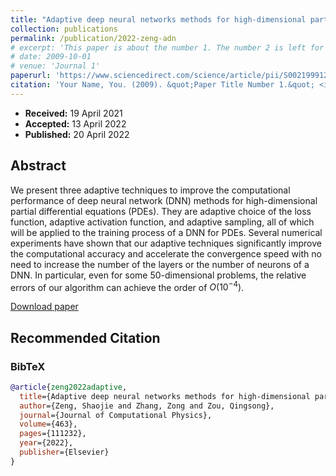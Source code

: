 ```yaml
---
title: "Adaptive deep neural networks methods for high-dimensional partial differential equations"
collection: publications
permalink: /publication/2022-zeng-adn
# excerpt: 'This paper is about the number 1. The number 2 is left for future work.'
# date: 2009-10-01
# venue: 'Journal 1'
paperurl: 'https://www.sciencedirect.com/science/article/pii/S0021999122002947#!'
citation: 'Your Name, You. (2009). &quot;Paper Title Number 1.&quot; <i>Journal 1</i>. 1(1).'
---
```


- **Received:**  19 April 2021
- **Accepted:**  13 April 2022
- **Published:** 20 April 2022


## Abstract

We present three adaptive techniques to improve the computational performance of deep neural network (DNN) methods for high-dimensional partial differential equations (PDEs). They are adaptive choice of the loss function, adaptive activation function, and adaptive sampling, all of which will be applied to the training process of a DNN for PDEs. Several numerical experiments have shown that our adaptive techniques significantly improve the computational accuracy and accelerate the convergence speed with no need to increase the number of the layers or the number of neurons of a DNN. In particular, even for some 50-dimensional problems, the relative errors of our algorithm can achieve the order of $O(10^{-4})$.

[Download paper](https://www.sciencedirect.com/science/article/pii/S0021999122002947#!)


## Recommended Citation

> 

### BibTeX
```bibtex
@article{zeng2022adaptive,
  title={Adaptive deep neural networks methods for high-dimensional partial differential equations},
  author={Zeng, Shaojie and Zhang, Zong and Zou, Qingsong},
  journal={Journal of Computational Physics},
  volume={463},
  pages={111232},
  year={2022},
  publisher={Elsevier}
}
```